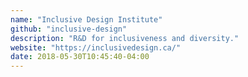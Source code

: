 ```yaml
---
name: "Inclusive Design Institute"
github: "inclusive-design"
description: "R&D for inclusiveness and diversity."
website: "https://inclusivedesign.ca/"
date: 2018-05-30T10:45:40-04:00
---
```

